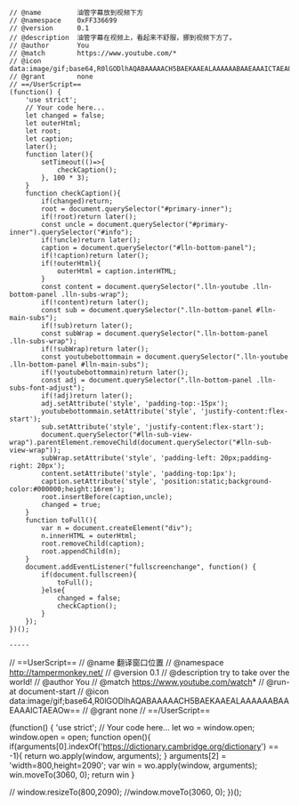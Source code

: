 ```// ==UserScript==
// @name         油管字幕放到视频下方
// @namespace    0xFF336699
// @version      0.1
// @description  油管字幕在视频上，看起来不舒服，挪到视频下方了。
// @author       You
// @match        https://www.youtube.com/*
// @icon         data:image/gif;base64,R0lGODlhAQABAAAAACH5BAEKAAEALAAAAAABAAEAAAICTAEAOw==
// @grant        none
// ==/UserScript==
(function() {
    'use strict';
    // Your code here...
    let changed = false;
    let outerHtml;
    let root;
    let caption;
    later();
    function later(){
        setTimeout(()=>{
            checkCaption();
        }, 100 * 3);
    }
    function checkCaption(){
        if(changed)return;
        root = document.querySelector("#primary-inner");
        if(!root)return later();
        const uncle = document.querySelector("#primary-inner").querySelector("#info");
        if(!uncle)return later();
        caption = document.querySelector("#lln-bottom-panel");
        if(!caption)return later();
        if(!outerHtml){
            outerHtml = caption.interHTML;
        }
        const content = document.querySelector(".lln-youtube .lln-bottom-panel .lln-subs-wrap");
        if(!content)return later();
        const sub = document.querySelector(".lln-bottom-panel #lln-main-subs");
        if(!sub)return later();
        const subWrap = document.querySelector(".lln-bottom-panel .lln-subs-wrap");
        if(!subWrap)return later();
        const youtubebottommain = document.querySelector(".lln-youtube .lln-bottom-panel #lln-main-subs");
        if(!youtubebottommain)return later();
        const adj = document.querySelector(".lln-bottom-panel .lln-subs-font-adjust");
        if(!adj)return later();
        adj.setAttribute('style', 'padding-top:-15px');
        youtubebottommain.setAttribute('style', 'justify-content:flex-start');
        sub.setAttribute('style', 'justify-content:flex-start');
        document.querySelector("#lln-sub-view-wrap").parentElement.removeChild(document.querySelector("#lln-sub-view-wrap"));
        subWrap.setAttribute('style', 'padding-left: 20px;padding-right: 20px');
        content.setAttribute('style', 'padding-top:1px');
        caption.setAttribute('style', 'position:static;background-color:#000000;height:16rem');
        root.insertBefore(caption,uncle);
        changed = true;
    }
    function toFull(){
        var n = document.createElement("div");
        n.innerHTML = outerHtml;
        root.removeChild(caption);
        root.appendChild(n);
    }
    document.addEventListener("fullscreenchange", function() {
        if(document.fullscreen){
            toFull();
        }else{
            changed = false;
            checkCaption();
        }
    });
})();

-----
```
// ==UserScript==
// @name         翻译窗口位置
// @namespace    http://tampermonkey.net/
// @version      0.1
// @description  try to take over the world!
// @author       You
// @match        https://www.youtube.com/watch*
// @run-at document-start
// @icon         data:image/gif;base64,R0lGODlhAQABAAAAACH5BAEKAAEALAAAAAABAAEAAAICTAEAOw==
// @grant        none
// ==/UserScript==

(function() {
    'use strict';
    // Your code here...
    let wo = window.open;
    window.open = open;
    function open(){
        if(arguments[0].indexOf('https://dictionary.cambridge.org/dictionary') == -1){
            return wo.apply(window, arguments);
        }
        arguments[2] = 'width=800,height=2090';
        var win = wo.apply(window, arguments);
        win.moveTo(3060, 0);
        return win
    }

   // window.resizeTo(800,2090);
    //window.moveTo(3060, 0);
})();
```







```